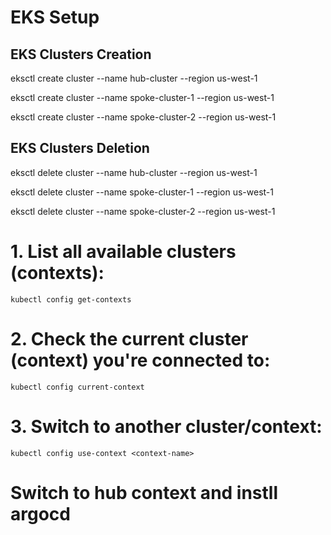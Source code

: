 # EKS Setup

## EKS Clusters Creation

eksctl create cluster --name hub-cluster --region us-west-1

eksctl create cluster --name spoke-cluster-1 --region us-west-1

eksctl create cluster --name spoke-cluster-2 --region us-west-1

## EKS Clusters Deletion

eksctl delete cluster --name hub-cluster --region us-west-1

eksctl delete cluster --name spoke-cluster-1 --region us-west-1

eksctl delete cluster --name spoke-cluster-2 --region us-west-1

# 1. List all available clusters (contexts):

    kubectl config get-contexts

# 2. Check the current cluster (context) you're connected to:

    kubectl config current-context

# 3. Switch to another cluster/context:

    kubectl config use-context <context-name>


# Switch to hub context and instll argocd

     

